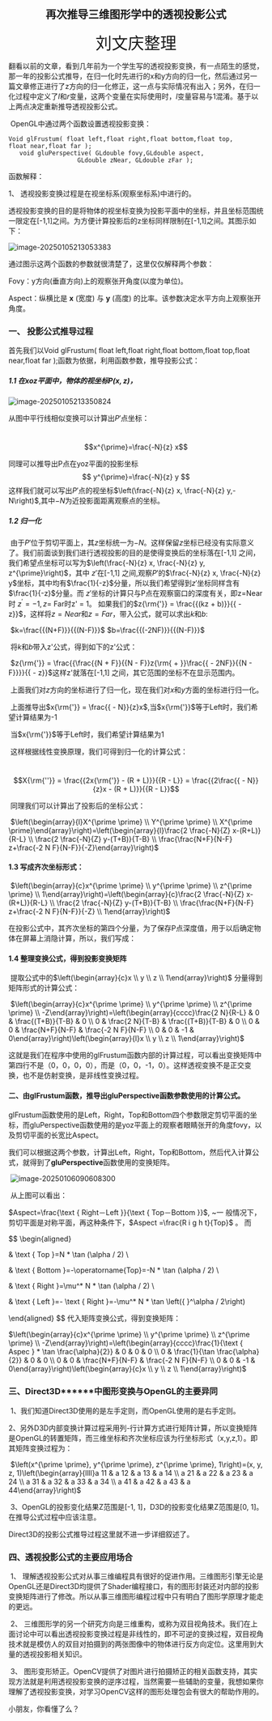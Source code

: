 <h2 align="Center">再次推导三维图形学中的透视投影公式</h1>
<p align="Center"><font face="华文行楷" size="6">刘文庆整理</font></p>

​        翻看以前的文章，看到几年前为一个学生写的透视投影变换，有一点陌生的感觉，那一年的投影公式推导，在归一化时先进行的x和y方向的归一化，然后通过另一篇文章修正进行了z方向的归一化修正，这一点与实际情况有出入；另外，在归一化过程中定义了$l$和$r$变量，这两个变量在实际使用时，$l$变量容易与1混淆。基于以上两点决定重新推导透视投影公式。

​        OpenGL中通过两个函数设置透视投影变换：

```
Void glFrustum( float left,float right,float bottom,float top,
float near,float far );
   void gluPerspective( GLdouble fovy,GLdouble aspect,
                   GLdouble zNear, GLdouble zFar );
```

函数解释：

1、 透视投影变换过程是在视坐标系(观察坐标系)中进行的。

透视投影变换的目的是将物体的视坐标变换为投影平面中的坐标，并且坐标范围统一限定在[-1,1]之间。为方便计算投影后的z坐标同样限制在[-1,1]之间。其图示如下：

![image-20250105213053383](../images/image-20250105213053383.png)

通过图示这两个函数的参数就很清楚了，这里仅仅解释两个参数：

Fovy：y方向(垂直方向)上的观察张开角度(以度为单位)。

Aspect：纵横比是 **x** (宽度) 与 **y** (高度) 的比率。该参数决定水平方向上观察张开角度。

### 一、 投影公式推导过程

首先我们以Void glFrustum( float left,float right,float bottom,float top,float near,float far );函数为依据，利用函数参数，推导投影公式：

##### 1.1 在$xoz$平面中，物体的视坐标$P(x,z)$，

![image-20250105213350824](../images/image-20250105213350824.png)

从图中平行线相似变换可以计算出$P'$点坐标：

​                                                             $$x^{\prime}=\frac{-N}{z} x$$

同理可以推导出P点在yoz平面的投影坐标
$$
y^{\prime}=\frac{-N}{z} y
$$
这样我们就可以写出$P'$点的视坐标$\left(\frac{-N}{z} x, \frac{-N}{z} y,-N\right)$,其中$-N$为近投影面距离观察点的坐标。

##### 1.2 归一化

​         由于$P'$位于剪切平面上，其$z$坐标统一为$-N$。这样保留$z$坐标已经没有实际意义了。我们前面谈到我们进行透视投影的目的是使得变换后的坐标落在[-1,1] 之间，我们希望点坐标可以写为$\left(\frac{-N}{z} x, \frac{-N}{z} y, z^{\prime}\right)$，其中 $z'$在[-1,1] 之间,观察$P'$的$\frac{-N}{z} x, \frac{-N}{z} y$坐标，其中均有$\frac{1}{-z}$分量，所以我们希望得到$z'$坐标同样含有$\frac{1}{-z}$分量。而 $z'$坐标的计算只与P点在观察窗口的深度有关，即z=Near时 $z^{\prime}=-1, z=$ Far时z' = 1。
   如果我们的$z{\rm{'}} = \frac{{(kz + b)}}{{ - z}}$，这样将$z=Near$和$z=Far$，带入公式，就可以求出$k$和$b$:

​                          $k=\frac{{(N+F)}}{{(N-F)}}$       $b=\frac{{(-2NF)}}{{(N-F)}}$

​    将$k$和$b$带入z'公式，得到如下的z'公式：

​         $z{\rm{'}} = \frac{{\frac{{N + F}}{{N - F}}z{\rm{ + }}\frac{{ - 2NF}}{{N - F}}}}{{ - z}}$这样z'就落在[-1,1] 之间，其它范围的坐标不在显示范围内。

​       上面我们对$z$方向的坐标进行了归一化，现在我们对$x$和$y$方面的坐标进行归一化。

​      上面推导出$x{\rm{'}} = \frac{{ - N}}{z}x$,当$x{\rm{'}}$等于Left时，我们希望计算结果为-1

​                                             当$x{\rm{'}}$等于Left时，我们希望计算结果为1

​      这样根据线性变换原理，我们可得到归一化的计算公式：

​              $$X{\rm{''}} = \frac{{2x{\rm{'}} - (R + L)}}{{R - L}} = \frac{{2\frac{{ - N}}{z}x - (R + L)}}{{R - L}}$$

​      同理我们可以计算出了投影后的坐标公式：

​              $\left(\begin{array}{l}X^{\prime \prime} \\ Y^{\prime \prime} \\ X^{\prime \prime}\end{array}\right)=\left(\begin{array}{l}\frac{2 \frac{-N}{Z} x-(R+L)}{R-L} \\ \frac{2 \frac{-N}{Z} y-(T+B)}{T-B} \\ \frac{\frac{N+F}{N-F} z+\frac{-2 N F}{N-F}}{-Z}\end{array}\right)$

####     **1.3** 写成齐次坐标形式：

​                $\left(\begin{array}{c}x^{\prime \prime} \\ y^{\prime \prime} \\ z^{\prime \prime} \\ 1\end{array}\right)=\left(\begin{array}{c}\frac{2 \frac{-N}{Z} x-(R+L)}{R-L} \\ \frac{2 \frac{-N}{Z} y-(T+B)}{T-B} \\ \frac{\frac{N+F}{N-F} z+\frac{-2 N F}{N-F}}{-Z} \\ 1\end{array}\right)$

​        在投影公式中，其齐次坐标的第四个分量，为了保存P点深度值，用于以后确定物体在屏幕上消隐计算，所以，我们写成：

####      **1.4** 整理变换公式，得到投影变换矩阵

​       提取公式中的$\left(\begin{array}{c}x \\ y \\ z \\ 1\end{array}\right)$ 分量得到矩阵形式的计算公式：

​      $\left(\begin{array}{c}x^{\prime \prime} \\ y^{\prime \prime} \\ z^{\prime \prime} \\ -Z\end{array}\right)=\left(\begin{array}{cccc}\frac{2 N}{R-L} & 0 & \frac{(T+B)}{T-B} & 0 \\ 0 & \frac{2 N}{T-B} & \frac{(T+B)}{T-B} & 0 \\ 0 & 0 & \frac{N+F}{N-F} & \frac{-2 N F}{N-F} \\ 0 & 0 & -1 & 0\end{array}\right)\left(\begin{array}{l}x \\ y \\ z \\ 1\end{array}\right)$

​       这就是我们在程序中使用的glFrustum函数内部的计算过程，可以看出变换矩阵中第四行不是（0，0，0，0），而是（0，0，-1，0）。这样透视变换不是正交变换，也不是仿射变换，是非线性变换过程。 

####       二、由glFrustum函数，推导出gluPerspective函数参数使用的计算公式。

​        glFrustum函数使用的是Left，Right，Top和Bottom四个参数限定剪切平面的坐标，而gluPerspective函数使用的是yoz平面上的观察者眼睛张开的角度fovy，以及剪切平面的长宽比Aspect。

​        我们可以根据这两个参数，计算出Left，Right，Top和Bottom，然后代入计算公式，就得到了**gluPerspective**函数使用的变换矩阵。

​       ![image-20250106090608300](../images/image-20250106090608300.png)  

​     从上图可以看出：

$Aspect=\frac{\text { Right－Left }}{\text { Top－Bottom }}$, ~一 般情况下，剪切平面是对称平面，再这种条件下，$Aspect =\frac{R i g h t}{Top}$ 。
而

$$
\begin{aligned}

& \text { Top }=N * \tan (\alpha / 2) \\

& \text { Bottom }=-\operatorname{Top}=-N * \tan (\alpha / 2) \\

& \text { Right }=\mu^* N * \tan (\alpha / 2) \\

& \text { Left }=- \text { Right }=-\mu^* N * \tan \left({ }^\alpha / 2\right)

\end{aligned}
$$
代入矩阵变换公式，得到变换矩阵：

$\left(\begin{array}{c}x^{\prime \prime} \\ y^{\prime \prime} \\ z^{\prime \prime} \\ -Z\end{array}\right)=\left(\begin{array}{cccc}\frac{1}{\text { Aspec } * \tan \frac{\alpha}{2}} & 0 & 0 & 0 \\ 0 & \frac{1}{\tan \frac{\alpha}{2}} & 0 & 0 \\ 0 & 0 & \frac{N+F}{N-F} & \frac{-2 N F}{N-F} \\ 0 & 0 & -1 & 0\end{array}\right)\left(\begin{array}{c}x \\ y \\ z \\ 1\end{array}\right)$

### 三、Direct3D\******中图形变换与OpenGL的主要异同

​      1、我们知道Direct3D使用的是左手定则，而OpenGL使用的是右手定则。

​      2、另外D3D内部变换计算过程采用列-行计算方式进行矩阵计算，所以变换矩阵是OpenGL的转置矩阵，而三维坐标和齐次坐标应该为行坐标形式（x,y,z,1）。即其矩阵变换过程为：

​                       $\left(x^{\prime \prime}, y^{\prime \prime}, z^{\prime \prime}, 1\right)=(x, y, z, 1)\left(\begin{array}{llll}a 11 & a 12 & a 13 & a 14 \\ a 21 & a 22 & a 23 & a 24 \\ a 31 & a 32 & a 33 & a 34 \\ a 41 & a 42 & a 43 & a 44\end{array}\right)$

​       3、OpenGL的投影变化结果Z范围是[-1, 1]，D3D的投影变化结果Z范围是[0, 1]。在推导公式过程中应该注意。

Direct3D的投影公式推导过程这里就不进一步详细叙述了。

### 四、透视投影公式的主要应用场合

​       1、    理解透视投影公式对从事三维编程具有很好的促进作用。三维图形引擎无论是OpenGL还是Direct3D均提供了Shader编程接口，有的图形封装还对内部的投影变换矩阵进行了修改。所以从事三维图形编程过程中只有明白了图形学原理才能走的更远。

​       2、    三维图形学的另一个研究方向是三维重构，或称为双目视角技术。我们在上面讨论中可以看出透视投影变换过程是非线性的，即不可逆的变换过程，双目视角技术就是模仿人的双目对拍摄到的两张图像中的物体进行反方向定位。这里用到大量的透视投影相关知识。

​      3、    图形变形矫正。OpenCV提供了对图片进行拍摄矫正的相关函数支持，其实现方法就是利用透视投影变换的逆序过程，当然需要一些辅助的变量，我想如果你理解了透视投影变换，对学习OpenCV这样的图形处理包会有很大的帮助作用的。

小朋友，你看懂了么？